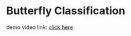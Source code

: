 # Butterfly Classification

demo video link: [click here](https://drive.google.com/file/d/17mWkBUcEhKNNNr-gzKDizvduP7wpkjh7/view?usp=drive_link)
<!-- 1. INTRODUCTION
    1. Project Overview
    1. Purpose
2. IDEATION PHASE
    1. Problem Statement
    1. Empathy Map Canvas
    1. Brainstorming
3. REQUIREMENT ANALYSIS
    1. Customer Journey map
    1. Solution Requirement
    1. Data Flow Diagram
    1. Technology Stack
4. PROJECT DESIGN
    1. Problem Solution Fit
    1. Proposed Solution
    1. Solution Architecture
5. PROJECT PLANNING & SCHEDULING
    1. Project Planning
6. FUNCTIONAL AND PERFORMANCE TESTING
    1. Performance Testing
7. RESULTS
    1. Output Screenshots
8. ADV ANTAGES & DISADV ANTAGES
9. CONCLUSION
10. FUTURE SCOPE
11. APPENDIX
Source Code(if any)
Dataset Link
GitHub & Project Demo Link -->
